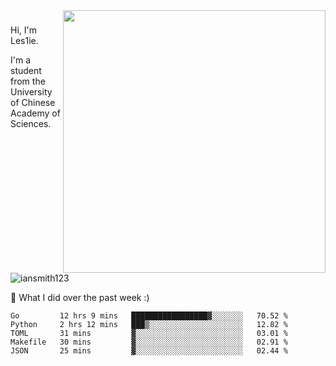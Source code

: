 <img align="right" src="https://github-readme-stats.vercel.app/api?username=iansmith123&show_icons=true&hide_border=true" width="420">

### 
Hi, I'm Les1ie. 

I'm a student from the University of Chinese Academy of Sciences.

<img src="https://komarev.com/ghpvc/?username=iansmith123" alt="iansmith123" />




🔭 What I did over the past week :)
<!--START_SECTION:waka-->
```text
Go         12 hrs 9 mins   █████████████████▓░░░░░░░   70.52 % 
Python     2 hrs 12 mins   ███▒░░░░░░░░░░░░░░░░░░░░░   12.82 % 
TOML       31 mins         ▓░░░░░░░░░░░░░░░░░░░░░░░░   03.01 % 
Makefile   30 mins         ▓░░░░░░░░░░░░░░░░░░░░░░░░   02.91 % 
JSON       25 mins         ▓░░░░░░░░░░░░░░░░░░░░░░░░   02.44 % 
```
<!--END_SECTION:waka-->


<!--
**IanSmith123/IanSmith123** is a ✨ _special_ ✨ repository because its `README.md` (this file) appears on your GitHub profile.
<img src="https://github.githubassets.com/images/spinners/octocat-spinner-64.gif">

Here are some ideas to get you started:

- 🔭 I’m currently working on ...
- 🌱 I’m currently learning ...
- 👯 I’m looking to collaborate on ...
- 🤔 I’m looking for help with ...
- 💬 Ask me about ...
- 📫 How to reach me: ...
- 😄 Pronouns: ...
- ⚡ Fun fact: ...
-->
